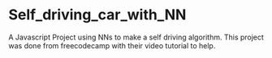 # Self_driving_car_with_NN
A Javascript Project using NNs to make a self driving algorithm. This project was done from freecodecamp with their video tutorial to help.
